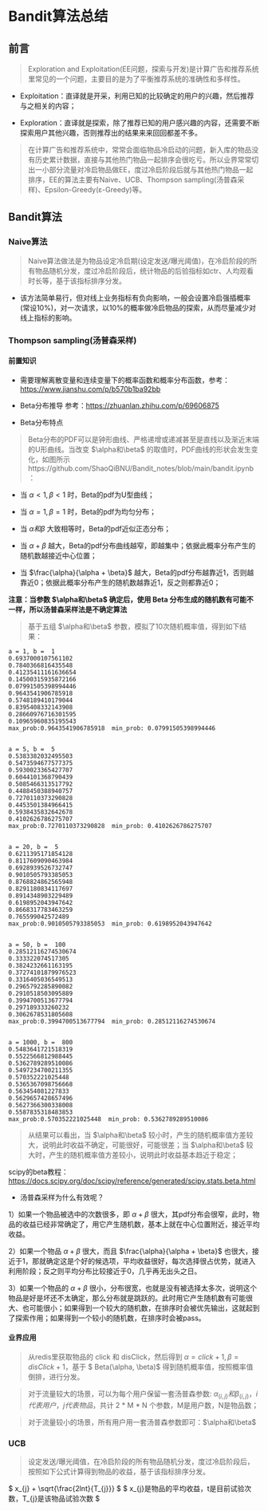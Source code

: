 # Bandit算法总结

## 前言
> Exploration and Exploitation(EE问题，探索与开发)是计算广告和推荐系统里常见的一个问题，主要目的是为了平衡推荐系统的准确性和多样性。

- Exploitation：直译就是开采，利用已知的比较确定的用户的兴趣，然后推荐与之相关的内容；

- Exploration：直译就是探索，除了推荐已知的用户感兴趣的内容，还需要不断探索用户其他兴趣，否则推荐出的结果来来回回都差不多。

> 在计算广告和推荐系统中，常常会面临物品冷启动的问题，新入库的物品没有历史累计数据，直接与其他热门物品一起排序会很吃亏。所以业界常常切出一小部分流量对冷启物品做EE，度过冷启阶段后就与其他热门物品一起排序，EE的算法主要有Naive、UCB、Thompson sampling(汤普森采样)、Epsilon-Greedy(ε-Greedy)等。

## Bandit算法

### Naive算法

> Naive算法做法是为物品设定冷启期(设定发送/曝光阈值)，在冷启阶段的所有物品随机分发，度过冷启阶段后，统计物品的后验指标如ctr、人均观看时长等，基于该指标排序分发。

- 该方法简单易行，但对线上业务指标有负向影响，一般会设置冷启强插概率(常设10%)，对一次请求，以10%的概率做冷启物品的探索，从而尽量减少对线上指标的影响。

### Thompson sampling(汤普森采样)

#### 前置知识
- 需要理解离散变量和连续变量下的概率函数和概率分布函数，参考：https://www.jianshu.com/p/b570b1ba92bb

- Beta分布推导
参考：https://zhuanlan.zhihu.com/p/69606875

- Beta分布特点
> Beta分布的PDF可以是钟形曲线、严格递增或递减甚至是直线以及渐近末端的U形曲线。当改变 $\alpha和\beta$ 的取值时，PDF曲线的形状会发生变化，如图所示https://github.com/ShaoQiBNU/Bandit_notes/blob/main/bandit.ipynb：

- 当 $\alpha <1, \beta < 1$ 时，Beta的pdf为U型曲线；

- 当 $\alpha =1, \beta = 1$ 时，Beta的pdf为均匀分布；

- 当 $\alpha 和 \beta$ 大致相等时，Beta的pdf近似正态分布；

- 当 $\alpha + \beta$ 越大，Beta的pdf分布曲线越窄，即越集中；依据此概率分布产生的随机数越接近中心位置；

- 当 $\frac{\alpha}{\alpha + \beta}$ 越大，Beta的pdf分布越靠近1，否则越靠近0；依据此概率分布产生的随机数越靠近1，反之则都靠近0；

**注意：当参数 $\alpha和\beta$ 确定后，使用 Beta 分布生成的随机数有可能不一样，所以汤普森采样法是不确定算法**
> 基于五组 $\alpha和\beta$ 参数，模拟了10次随机概率值，得到如下结果：
```shell
a = 1, b =  1
0.6937000107561102
0.7840366816435548
0.41235411161636654
0.14500315935872166
0.07991505398994446
0.9643541906785918
0.5748189410179044
0.8395408332143908
0.28660976716301595
0.10965960835195543
max_prob:0.9643541906785918  min_prob: 0.07991505398994446


a = 5, b =  5
0.5383382032495503
0.5473594677577375
0.5930023365427707
0.6044101368790439
0.5085466313517792
0.4488450388940757
0.7270110373290828
0.4453501384966415
0.5938435832642678
0.4102626786275707
max_prob:0.7270110373290828  min_prob: 0.4102626786275707


a = 20, b =  5
0.6211395171854128
0.8117609090463984
0.6928939526732747
0.9010505793385053
0.8768824862565948
0.8291180834117697
0.8914348903229489
0.6198952043947642
0.8668317783463259
0.765599042572489
max_prob:0.9010505793385053  min_prob: 0.6198952043947642


a = 50, b =  100
0.28512116274530674
0.333322074517305
0.3824232661163195
0.37274101879976523
0.3316405036549513
0.2965792285890082
0.2910518503095889
0.3994700513677794
0.297189333260232
0.3062678531805608
max_prob:0.3994700513677794  min_prob: 0.28512116274530674


a = 1000, b =  800
0.5483641721518319
0.5522566812988445
0.5362789289510086
0.5497234700211355
0.570352221025448
0.5365367098756668
0.563454081227833
0.5629657428657496
0.5627366300338008
0.5587835318483853
max_prob:0.570352221025448  min_prob: 0.5362789289510086
```

> 从结果可以看出，当 $\alpha和\beta$ 较小时，产生的随机概率值方差较大，说明此时收益不确定，可能很好，可能很差；当 $\alpha和\beta$ 较大时，产生的随机概率值方差较小，说明此时收益基本趋近于稳定；

scipy的beta教程：https://docs.scipy.org/doc/scipy/reference/generated/scipy.stats.beta.html

- 汤普森采样为什么有效呢？

1）如果一个物品被选中的次数很多，即 $\alpha+\beta$ 很大，其pdf分布会很窄，此时，物品的收益已经非常确定了，用它产生随机数，基本上就在中心位置附近，接近平均收益。

2）如果一个物品 $\alpha+\beta$ 很大，而且 $\frac{\alpha}{\alpha + \beta}$ 也很大，接近于1，那就确定这是个好的候选项，平均收益很好，每次选择很占优势，就进入利用阶段；反之则平均分布比较接近于0，几乎再无出头之日。

3）如果一个物品的 $\alpha + \beta$ 很小，分布很宽，也就是没有被选择太多次，说明这个物品是好是坏还不太确定，那么分布就是跳跃的。此时用它产生随机数有可能很大、也可能很小；如果得到一个较大的随机数，在排序时会被优先输出，这就起到了探索作用；如果得到一个较小的随机数，在排序时会被pass。

#### 业界应用

> 从redis里获取物品的 click 和 disClick，然后得到 $\alpha = click + 1, \beta = disClick + 1$，基于 $ Beta(\alpha, \beta)$ 得到随机概率值，按照概率值倒排，进行分发。

> 对于流量较大的场景，可以为每个用户保留一套汤普森参数: $\alpha_(i,j) 和 \beta_(i,j)，i代表用户，j代表物品$，共计 2 * M * N 个参数，M是用户数，N是物品数；

> 对于流量较小的场景，所有用户用一套汤普森参数即可：$\alpha和\beta$

### UCB
> 设定发送/曝光阈值，在冷启阶段的所有物品随机分发，度过冷启阶段后，按照如下公式计算得到物品的收益，基于该指标排序分发。

$ x_{j} + \sqrt{\frac{2lnt}{T_{j}}} $
$ x_{j}是物品的平均收益，t是目前试验次数，T_{j}是该物品试验次数 $











